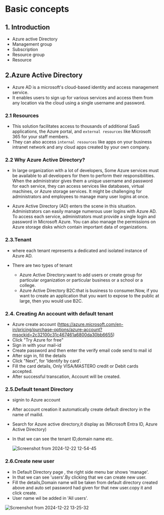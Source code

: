 

# Basic concepts

## 1. Introduction

- Azure active Directory
- Management group
- Subscription
- Resource group
- Resource

## 2.Azure Active Directory
  
-  Azure AD is a microsoft's cloud-based identity and access management service.
- It enables users to sign up for various services and access them from any location via the cloud using a single username and password.
###  2.1 Resources

   - This solution facilitates access to thousands of additional SaaS applications, the Azure portal, and `external resources` like Microsoft 365 for your staff members. 
   - They can also access `internal resources` like apps on your business intranet network and any cloud apps created by your own company.

### 2.2  Why Azure Active Directory?
  - In large organization with a lot of developers, Some Azure services must be available to all developers for them to perform their responsibilities. When the administrator gives them a unique username and password for each service, they can access services like databases, virtual machines, or Azure storage services. It might be challenging for administrators and employees to manage many user logins at once. 

  - Azure Active Directory (AD) enters the scene in this situation. Administrators can easily manage numerous user logins with Azure AD. To access each service, administrators must provide a single login and password in Microsoft Azure. You can also manage the permissions on Azure storage disks which contain important data of organizations.

### 2.3.Tenant 
- where each tenant represents a dedicated and isolated instance of Azure AD. 
- There are two types of tenant
     
  - Azure Active Directory:want to add users or create group for particular organization or particular business or a school or a college.
  - Azure Active Directory B2C:that is business to consumer.Now, if you want to create an application that you want to expose to the public at large, then you would use B2C.

### 2.4. Creating An account with default tenant

- Azure create account (https://azure.microsoft.com/en-in/pricing/purchase-options/azure-account?msockid=2c32100c31c467461a6800da30bb6655)
- Click "Try Azure for free"
- Sign in with your mail-id
- Create password and then enter the verify email code send to mail id
- After sign in, fill the details
- Click "Next", for 'Identify by card'.
- Fill the card details, Only VISA/MASTERO credit or Debit cards accepted.
- After successful transcation, Account will be created.

### 2.5.Default tenant Directory
  
- signin to Azure account
- After account creation it automatically create default directory in the name of mailid.
- Search for Azure active directory,it display as (Microsoft Entra ID, Azure Active Directory)
- In that we can see the tenant ID,domain name etc.

  ![Screenshot from 2024-12-22 12-54-45](https://github.com/user-attachments/assets/0f748661-45bb-44a8-925b-c3f08356b6c5)


### 2.6.Create new user

- In Default Directory page , the right side menu bar shows 'manage'.
- In that we can see 'users'.By clicking that we can create new user.
- Fill the details,Domain name will be taken from default directory created above and auto set password had given for that new user.copy it and click create.
- User name wil be added in 'All users'.

 ![Screenshot from 2024-12-22 13-25-32](https://github.com/user-attachments/assets/84f64d53-367f-404a-ab13-1feeca1ebfaa)



    
